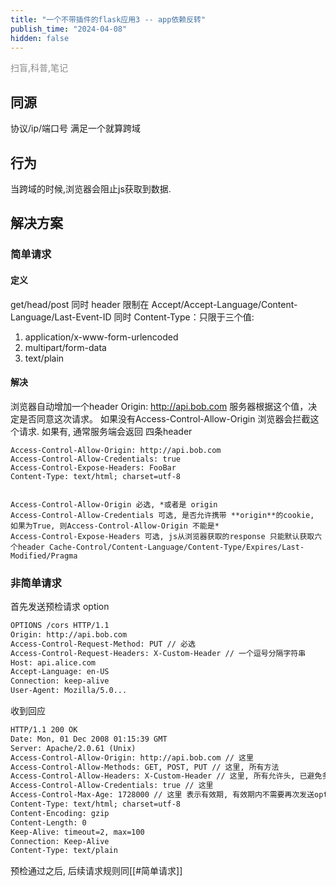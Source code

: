 ```yaml
---
title: "一个不带插件的flask应用3 -- app依赖反转"
publish_time: "2024-04-08"
hidden: false
---
```


<p style="color: rgba(127, 127, 127, 0.9);">扫盲,科普,笔记<p>

## 同源

协议/ip/端口号 满足一个就算跨域

## 行为

当跨域的时候,浏览器会阻止js获取到数据.

## 解决方案

### 简单请求

#### 定义

get/head/post 同时 header 限制在 Accept/Accept-Language/Content-Language/Last-Event-ID 同时 Content-Type：只限于三个值:

1. application/x-www-form-urlencoded
2. multipart/form-data
3. text/plain

#### 解决

浏览器自动增加一个header
Origin: <http://api.bob.com>
服务器根据这个值，决定是否同意这次请求。
如果没有Access-Control-Allow-Origin 浏览器会拦截这个请求.
如果有, 通常服务端会返回 四条header

```
Access-Control-Allow-Origin: http://api.bob.com
Access-Control-Allow-Credentials: true
Access-Control-Expose-Headers: FooBar
Content-Type: text/html; charset=utf-8


Access-Control-Allow-Origin 必选, *或者是 origin
Access-Control-Allow-Credentials 可选, 是否允许携带 **origin**的cookie, 如果为True, 则Access-Control-Allow-Origin 不能是*
Access-Control-Expose-Headers 可选, js从浏览器获取的response 只能默认获取六个header Cache-Control/Content-Language/Content-Type/Expires/Last-Modified/Pragma
```

### 非简单请求

首先发送预检请求 option

```txt
OPTIONS /cors HTTP/1.1
Origin: http://api.bob.com
Access-Control-Request-Method: PUT // 必选
Access-Control-Request-Headers: X-Custom-Header // 一个逗号分隔字符串
Host: api.alice.com
Accept-Language: en-US
Connection: keep-alive
User-Agent: Mozilla/5.0...
```

收到回应

```txt
HTTP/1.1 200 OK
Date: Mon, 01 Dec 2008 01:15:39 GMT
Server: Apache/2.0.61 (Unix)
Access-Control-Allow-Origin: http://api.bob.com // 这里
Access-Control-Allow-Methods: GET, POST, PUT // 这里, 所有方法
Access-Control-Allow-Headers: X-Custom-Header // 这里, 所有允许头, 已避免多次option请求
Access-Control-Allow-Credentials: true // 这里
Access-Control-Max-Age: 1728000 // 这里 表示有效期, 有效期内不需要再次发送options请求
Content-Type: text/html; charset=utf-8
Content-Encoding: gzip
Content-Length: 0
Keep-Alive: timeout=2, max=100
Connection: Keep-Alive
Content-Type: text/plain
```

预检通过之后, 后续请求规则同[[#简单请求]]
